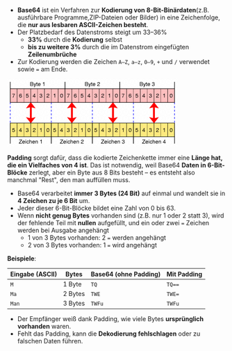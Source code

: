 - **Base64** ist ein Verfahren zur **Kodierung von 8-Bit-Binärdaten**(z.B. ausführbare Programme,ZIP-Dateien oder Bilder) in eine Zeichenfolge, die **nur aus lesbaren ASCII-Zeichen besteht**.
- Der Platzbedarf des Datenstroms steigt um 33–36%
	- **33%** durch die **Kodierung** selbst
	- **bis zu weitere 3%** durch die im Datenstrom eingefügten **Zeilenumbrüche**
- Zur Kodierung werden die Zeichen `A–Z`, `a–z`, `0–9`, `+` und `/` verwendet sowie `=` am Ende.

![](base64.png)

**Padding** sorgt dafür, dass die kodierte Zeichenkette immer eine **Länge hat, die ein Vielfaches von 4 ist**. Das ist notwendig, weil Base64 **Daten in 6-Bit-Blöcke** zerlegt, aber ein Byte aus 8 Bits besteht – es entsteht also manchmal "Rest", den man auffüllen muss.

- Base64 verarbeitet **immer 3 Bytes (24 Bit)** auf einmal und wandelt sie in **4 Zeichen zu je 6 Bit** um.
- Jeder dieser 6-Bit-Blöcke bildet eine Zahl von 0 bis 63.
- Wenn **nicht genug Bytes** vorhanden sind (z.B. nur 1 oder 2 statt 3), wird der fehlende Teil mit **nullen** aufgefüllt, und ein oder zwei `=` Zeichen werden bei Ausgabe angehängt
	- 1 von 3 Bytes vorhanden: 2 `=` werden angehängt
	- 2 von 3 Bytes vorhanden: 1 `=` wird angehängt

**Beispiele**:

|Eingabe (ASCII)|Bytes|Base64 (ohne Padding)|Mit Padding|
|---|---|---|---|
|`M`|1 Byte|`TQ`|`TQ==`|
|`Ma`|2 Bytes|`TWE`|`TWE=`|
|`Man`|3 Bytes|`TWFu`|`TWFu`|

- Der Empfänger weiß dank Padding, wie viele Bytes **ursprünglich vorhanden** waren.
- Fehlt das Padding, kann die **Dekodierung fehlschlagen** oder zu falschen Daten führen.
